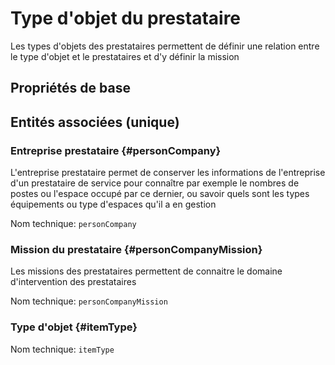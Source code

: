 # Type d'objet du prestataire
<!--- THIS FILE IS GENERATED PLEASE DO NOT EDIT IT DIRECTLY --->

Les types d'objets des prestataires permettent de définir une relation entre le type d'objet et le prestataires et d'y définir la mission

## Propriétés de base



## Entités associées (unique)

### Entreprise prestataire {#personCompany}

L'entreprise prestataire permet de conserver les informations de l'entreprise d'un prestataire de service pour connaître par exemple le nombres de postes ou l'espace occupé par ce dernier, ou savoir quels sont les types équipements ou type d'espaces qu'il a en gestion

Nom technique: ```personCompany```

### Mission du prestataire {#personCompanyMission}

Les missions des prestataires permettent de connaitre le domaine d'intervention des prestataires

Nom technique: ```personCompanyMission```

### Type d'objet {#itemType}



Nom technique: ```itemType```





